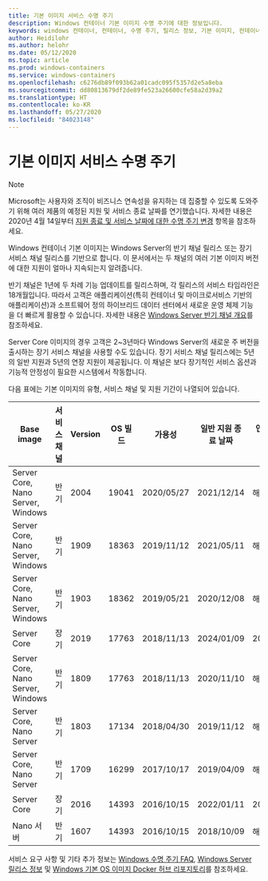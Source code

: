 ```yaml
---
title: 기본 이미지 서비스 수명 주기
description: Windows 컨테이너 기본 이미지 수명 주기에 대한 정보입니다.
keywords: windows 컨테이너, 컨테이너, 수명 주기, 릴리스 정보, 기본 이미지, 컨테이너 기본 이미지
author: Heidilohr
ms.author: helohr
ms.date: 05/12/2020
ms.topic: article
ms.prod: windows-containers
ms.service: windows-containers
ms.openlocfilehash: c6276db89f093b62a01cadc095f5357d2e5a8eba
ms.sourcegitcommit: dd80813679df2de89fe523a26600cfe58a2d39a2
ms.translationtype: HT
ms.contentlocale: ko-KR
ms.lasthandoff: 05/27/2020
ms.locfileid: "84023148"
---
```

# <a name="base-image-servicing-lifecycles"></a>기본 이미지 서비스 수명 주기

> [!Note]  
> Microsoft는 사용자와 조직이 비즈니스 연속성을 유지하는 데 집중할 수 있도록 도와주기 위해 여러 제품의 예정된 지원 및 서비스 종료 날짜를 연기했습니다. 자세한 내용은 2020년 4월 14일부터 [지원 종료 및 서비스 날짜에 대한 수명 주기 변경](https://support.microsoft.com/en-us/help/4557164/lifecycle-changes-to-end-of-support-and-servicing-dates) 항목을 참조하세요.

Windows 컨테이너 기본 이미지는 Windows Server의 반기 채널 릴리스 또는 장기 서비스 채널 릴리스를 기반으로 합니다. 이 문서에서는 두 채널의 여러 기본 이미지 버전에 대한 지원이 얼마나 지속되는지 알려줍니다.

반기 채널은 1년에 두 차례 기능 업데이트를 릴리스하며, 각 릴리스의 서비스 타임라인은 18개월입니다. 따라서 고객은 애플리케이션(특히 컨테이너 및 마이크로서비스 기반의 애플리케이션)과 소프트웨어 정의 하이브리드 데이터 센터에서 새로운 운영 체제 기능을 더 빠르게 활용할 수 있습니다. 자세한 내용은 [Windows Server 반기 채널 개요](https://docs.microsoft.com/windows-server/get-started/semi-annual-channel-overview)를 참조하세요.

Server Core 이미지의 경우 고객은 2~3년마다 Windows Server의 새로운 주 버전을 출시하는 장기 서비스 채널을 사용할 수도 있습니다. 장기 서비스 채널 릴리스에는 5년의 일반 지원과 5년의 연장 지원이 제공됩니다. 이 채널은 보다 장기적인 서비스 옵션과 기능적 안정성이 필요한 시스템에서 작동합니다.

다음 표에는 기본 이미지의 유형, 서비스 채널 및 지원 기간이 나열되어 있습니다.

|Base image                       |서비스 채널|Version|OS 빌드|가용성|일반 지원 종료 날짜|연장 지원 날짜|
|---------------------------------|-----------------|-------|--------|------------|---------------------------|---------------------|
|Server Core, Nano Server, Windows|반기      |2004   |19041   |2020/05/27  |2021/12/14                 |해당 없음                  |
|Server Core, Nano Server, Windows|반기      |1909   |18363   |2019/11/12  |2021/05/11                 |해당 없음                  |
|Server Core, Nano Server, Windows|반기      |1903   |18362   |2019/05/21  |2020/12/08                 |해당 없음                  |
|Server Core                      |장기        |2019   |17763   |2018/11/13  |2024/01/09                 |2029/01/09           |
|Server Core, Nano Server, Windows|반기      |1809   |17763   |2018/11/13  |2020/11/10                 |해당 없음                  |
|Server Core, Nano Server         |반기      |1803   |17134   |2018/04/30  |2019/11/12                 |해당 없음                  |
|Server Core, Nano Server         |반기      |1709   |16299   |2017/10/17  |2019/04/09                 |해당 없음                  |
|Server Core                      |장기        |2016   |14393   |2016/10/15  |2022/01/11                 |2027/01/11           |
|Nano 서버                      |반기      |1607   |14393   |2016/10/15  |2018/10/09                 |해당 없음                  |

서비스 요구 사항 및 기타 추가 정보는 [Windows 수명 주기 FAQ](https://support.microsoft.com/help/18581/lifecycle-faq-windows-products), [Windows Server 릴리스 정보](https://docs.microsoft.com/windows-server/get-started/windows-server-release-info) 및 [Windows 기본 OS 이미지 Docker 허브 리포지토리](https://hub.docker.com/_/microsoft-windows-base-os-images)를 참조하세요.
